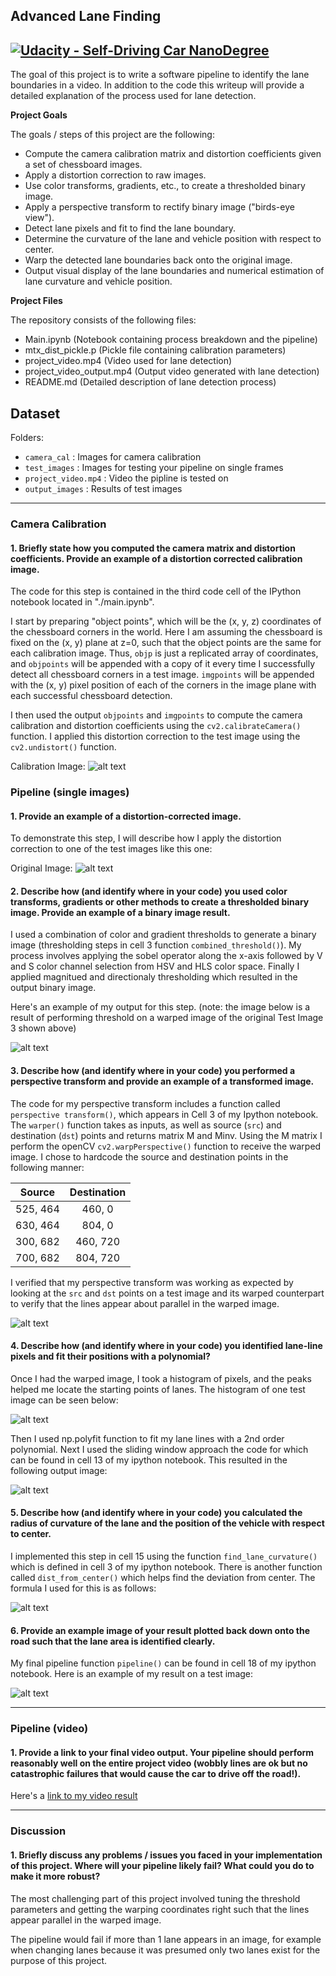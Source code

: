## Advanced Lane Finding
[![Udacity - Self-Driving Car NanoDegree](https://s3.amazonaws.com/udacity-sdc/github/shield-carnd.svg)](http://www.udacity.com/drive)
---

The goal of this project is to write a software pipeline to identify the lane boundaries in a video. In addition to the code this writeup will provide a detailed explanation of the process used for lane detection. 

**Project Goals**

The goals / steps of this project are the following:

* Compute the camera calibration matrix and distortion coefficients given a set of chessboard images.
* Apply a distortion correction to raw images.
* Use color transforms, gradients, etc., to create a thresholded binary image.
* Apply a perspective transform to rectify binary image ("birds-eye view").
* Detect lane pixels and fit to find the lane boundary.
* Determine the curvature of the lane and vehicle position with respect to center.
* Warp the detected lane boundaries back onto the original image.
* Output visual display of the lane boundaries and numerical estimation of lane curvature and vehicle position.

**Project Files**

The repository consists of the following files:
- Main.ipynb (Notebook containing process breakdown and the pipeline)
- mtx_dist_pickle.p (Pickle file containing calibration parameters)
- project_video.mp4 (Video used for lane detection)
- project_video_output.mp4 (Output video generated with lane detection)
- README.md (Detailed description of lane detection process)

[//]: # (Image References)

[image0]: ./examples/Undistort_example.png "chessboard"
[image1]: ./examples/Undistort_example_2.png "Undistorted"
[image2]: ./examples/threshold_example.png "Binary Image"
[image3]: ./output_images/02_test_warped_img_0.jpg "Warp Example"
[image4]: ./examples/histogram.png "Histogram"
[image5]: ./output_images/04_test_windows_img_0.png "Window Example"
[image6]: ./output_images/05_test_result_img_0.jpg "Output"
[image7]: ./examples/Rcurve.PNG "Rcurve Formula"
[video1]: ./project_video_output.mp4 "Output Video"


## Dataset

Folders:
- `camera_cal` : Images for camera calibration
- `test_images` : Images for testing your pipeline on single frames
- `project_video.mp4` : Video the pipline is tested on
- `output_images` : Results of test images

---

### Camera Calibration

#### 1. Briefly state how you computed the camera matrix and distortion coefficients. Provide an example of a distortion corrected calibration image.

The code for this step is contained in the third code cell of the IPython notebook located in "./main.ipynb". 

I start by preparing "object points", which will be the (x, y, z) coordinates of the chessboard corners in the world. Here I am assuming the chessboard is fixed on the (x, y) plane at z=0, such that the object points are the same for each calibration image.  Thus, `objp` is just a replicated array of coordinates, and `objpoints` will be appended with a copy of it every time I successfully detect all chessboard corners in a test image.  `imgpoints` will be appended with the (x, y) pixel position of each of the corners in the image plane with each successful chessboard detection.  

I then used the output `objpoints` and `imgpoints` to compute the camera calibration and distortion coefficients using the `cv2.calibrateCamera()` function.  I applied this distortion correction to the test image using the `cv2.undistort()` function.

Calibration Image:
![alt text][image0]

### Pipeline (single images)

#### 1. Provide an example of a distortion-corrected image.

To demonstrate this step, I will describe how I apply the distortion correction to one of the test images like this one:

Original Image:
![alt text][image1]

#### 2. Describe how (and identify where in your code) you used color transforms, gradients or other methods to create a thresholded binary image.  Provide an example of a binary image result.

I used a combination of color and gradient thresholds to generate a binary image (thresholding steps in cell 3 function `combined_threshold()`). My process involves applying the sobel operator along the x-axis followed by V and S color channel selection from HSV and HLS color space. Finally I applied magnitued and directionaly thresholding which resulted in the output binary image. 

Here's an example of my output for this step.  (note: the image below is a result of performing threshold on a warped image of the original Test Image 3 shown above)

![alt text][image2]

#### 3. Describe how (and identify where in your code) you performed a perspective transform and provide an example of a transformed image.

The code for my perspective transform includes a function called `perspective transform()`, which appears in Cell 3 of my Ipython notebook. The `warper()` function takes as inputs, as well as source (`src`) and destination (`dst`) points and returns matrix M and Minv. Using the M matrix I perform the openCV `cv2.warpPerspective()` function to receive the warped image. I chose to hardcode the source and destination points in the following manner:

| Source        | Destination   | 
|:-------------:|:-------------:| 
| 525, 464      | 460, 0        | 
| 630, 464      | 804, 0        |
| 300, 682      | 460, 720      |
| 700, 682      | 804, 720      |

I verified that my perspective transform was working as expected by looking at the `src` and `dst` points on a test image and its warped counterpart to verify that the lines appear about parallel in the warped image.

![alt text][image3]

#### 4. Describe how (and identify where in your code) you identified lane-line pixels and fit their positions with a polynomial?

Once I had the warped image, I took a histogram of pixels, and the peaks helped me locate the starting points of lanes. The histogram of one test image can be seen below:

![alt text][image4]

Then I used np.polyfit function to fit my lane lines with a 2nd order polynomial. Next I used the sliding window approach the code for which can be found in cell 13 of my ipython notebook. This resulted in the following output image:

![alt text][image5]

#### 5. Describe how (and identify where in your code) you calculated the radius of curvature of the lane and the position of the vehicle with respect to center.

I implemented this step in cell 15 using the function `find_lane_curvature()` which is defined in cell 3 of my ipython notebook. There is another function called `dist_from_center()` which helps find the deviation from center. The formula I used for this is as follows:

![alt text][image7]

#### 6. Provide an example image of your result plotted back down onto the road such that the lane area is identified clearly.

My final pipeline function `pipeline()` can be found in cell 18 of my ipython notebook. Here is an example of my result on a test image:

![alt text][image6]




---

### Pipeline (video)

#### 1. Provide a link to your final video output.  Your pipeline should perform reasonably well on the entire project video (wobbly lines are ok but no catastrophic failures that would cause the car to drive off the road!).

Here's a [link to my video result](./project_video_output.mp4)

---

### Discussion

#### 1. Briefly discuss any problems / issues you faced in your implementation of this project.  Where will your pipeline likely fail?  What could you do to make it more robust?

The most challenging part of this project involved tuning the threshold parameters and getting the warping coordinates right such that the lines appear parallel in the warped image.

The pipeline would fail if more than 1 lane appears in an image, for example when changing lanes because it was presumed only two lanes exist for the purpose of this project. 
